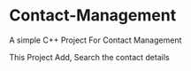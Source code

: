 # Contact-Management
A simple C++ Project For Contact Management

This Project Add, Search the contact details 
